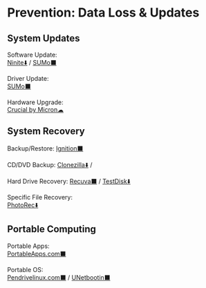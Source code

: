 # Prevention: Data Loss & Updates

## System Updates

Software Update:  
	[Ninite⬇️](https://ninite.com/) / 
	[SUMo⬛](https://kcsoftwares.com/?sumo)

Driver Update:  
	[SUMo⬛](https://kcsoftwares.com/?sumo)

Hardware Upgrade:  
	[Crucial by Micron☁](https://www.crucial.com/)
  
## System Recovery

Backup/Restore:
	[Ignition⬛](https://kcsoftwares.com/?ignition)

CD/DVD Backup:
	[Clonezilla⬇️](https://clonezilla.org/) / 

Hard Drive Recovery:
	[Recuva⬛](https://www.ccleaner.com/recuva) / 
	[TestDisk⬇️](https://www.cgsecurity.org/wiki/TestDisk)

Specific File Recovery:  
	[PhotoRec⬇️](https://www.cgsecurity.org/wiki/PhotoRec)

## Portable Computing

Portable Apps:  
	[PortableApps.com⬛](https://portableapps.com/)
	
Portable OS:  
	[Pendrivelinux.com⬛](https://www.pendrivelinux.com/) / 
  [UNetbootin⬛](https://unetbootin.github.io/)
